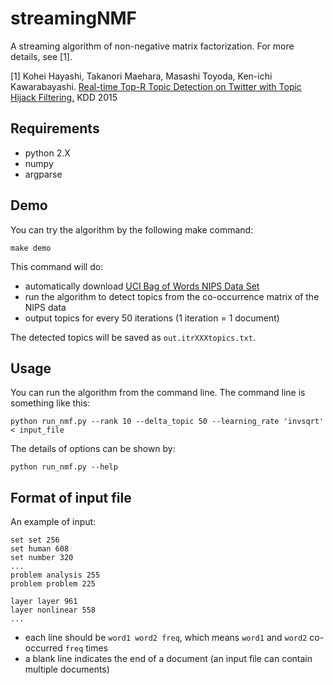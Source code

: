 # streamingNMF
A streaming algorithm of non-negative matrix factorization. For more details, see [1].

[1] Kohei Hayashi, Takanori Maehara, Masashi Toyoda, Ken-ichi Kawarabayashi.
[Real-time Top-R Topic Detection on Twitter with Topic Hijack Filtering.](http://dx.doi.org/10.1145/2783258.2783402)
KDD 2015

## Requirements
* python 2.X
 * numpy
 * argparse
 
## Demo
You can try the algorithm by the following make command:
```
make demo
```
This command will do:

 * automatically download [UCI Bag of Words NIPS Data Set](https://archive.ics.uci.edu/ml/datasets/Bag+of+Words) 
 * run the algorithm to detect topics from the co-occurrence matrix of the NIPS data
 * output topics for every 50 iterations (1 iteration = 1 document)

The detected topics will be saved as ``out.itrXXXtopics.txt``.
 
## Usage
You can run the algorithm from the command line. The command line is something like this:
```
python run_nmf.py --rank 10 --delta_topic 50 --learning_rate 'invsqrt' < input_file
```
The details of options can be shown by:
```
python run_nmf.py --help
```

## Format of input file

An example of input:
```
set set 256
set human 608
set number 320
...
problem analysis 255
problem problem 225

layer layer 961
layer nonlinear 558
...
```
 * each line should be ``word1 word2 freq``, which means ``word1`` and ``word2`` co-occurred ``freq`` times
 * a blank line indicates the end of a document (an input file can contain multiple documents)
